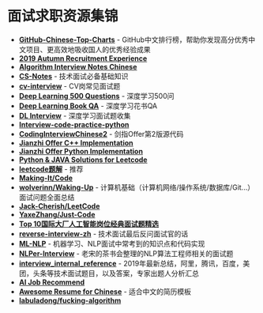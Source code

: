 # 面试求职资源集锦
- [**GitHub-Chinese-Top-Charts**](https://github.com/kon9chunkit/GitHub-Chinese-Top-Charts#All-Language) - GitHub中文排行榜，帮助你发现高分优秀中文项目、更高效地吸收国人的优秀经验成果
- [**2019 Autumn Recruitment Experience**](https://github.com/zslomo/2019-Autumn-recruitment-experience)
- [**Algorithm Interview Notes Chinese**](https://github.com/DarLiner/Algorithm_Interview_Notes-Chinese)
- [**CS-Notes**](https://github.com/CyC2018/CS-Notes) - 技术面试必备基础知识
- [**cv-interview**](https://github.com/donnyyou/cv-interview) - CV岗常见面试题
- [**Deep Learning 500 Questions**](https://github.com/scutan90/DeepLearning-500-questions) - 深度学习500问
- [**Deep Learning Book QA**](https://github.com/elviswf/DeepLearningBookQA_cn) - 深度学习花书QA
- [**DL Interview**](https://github.com/ShanghaiTechAIClub/DLInterview) - 深度学习面试题收集
- [**Interview-code-practice-python**](https://github.com/leeguandong/Interview-code-practice-python)
- [**CodingInterviewChinese2**](https://github.com/zhedahht/CodingInterviewChinese2) - 剑指Offer第2版源代码
- [**Jianzhi Offer C++ Implementation**](https://github.com/gatieme/CodingInterviews)
- [**Jianzhi Offer Python Implementation**](https://github.com/JushuangQiao/Python-Offer)
- [**Python & JAVA Solutions for Leetcode**](https://github.com/qiyuangong/leetcode)
- [**leetcode题解**](https://github.com/azl397985856/leetcode) - 推荐
- [**Making-It/Code**](https://github.com/Making-It/Code)
- [**wolverinn/Waking-Up**](https://github.com/wolverinn/Waking-Up) - 计算机基础（计算机网络/操作系统/数据库/Git...）面试问题全面总结
- [**Jack-Cherish/LeetCode**](https://github.com/Jack-Cherish/LeetCode)
- [**YaxeZhang/Just-Code**](https://github.com/YaxeZhang/Just-Code)
- [**Top 10国际大厂人工智能岗位经典面试题精选**](https://mp.weixin.qq.com/s/FUpPIZP0hzUWNXZobjGYPw)
- [**reverse-interview-zh**](https://github.com/yifeikong/reverse-interview-zh) - 技术面试最后反问面试官的话
- [**ML-NLP**](https://github.com/NLP-LOVE/ML-NLP) - 机器学习、NLP面试中常考到的知识点和代码实现
- [**NLPer-Interview**](https://github.com/songyingxin/NLPer-Interview) -  老宋的茶书会整理的NLP算法工程师相关的面试题
- [**interview_internal_reference**](https://github.com/0voice/interview_internal_reference) - 2019年最新总结，阿里，腾讯，百度，美团，头条等技术面试题目，以及答案，专家出题人分析汇总
- [**AI Job Recommend**](https://github.com/amusi/AI-Job-Recommend)
- [**Awesome Resume for Chinese**](https://github.com/dyweb/awesome-resume-for-chinese) - 适合中文的简历模板
- [**labuladong/fucking-algorithm**](https://github.com/labuladong/fucking-algorithm)
